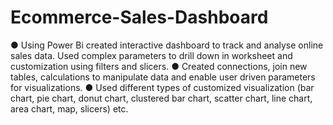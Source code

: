 # Ecommerce-Sales-Dashboard
● Using Power Bi created interactive dashboard to track and analyse online sales data. Used complex parameters to drill 
down in worksheet and customization using filters and slicers. 
● Created connections, join new tables, calculations to manipulate data and enable user driven parameters 
for visualizations. 
● Used different types of customized visualization (bar chart, pie chart, donut chart, clustered bar chart, 
scatter chart, line chart, area chart, map, slicers) etc.  
